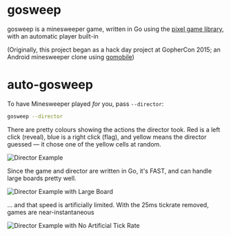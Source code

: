 # gosweep

gosweep is a minesweeper game, written in Go using the [pixel game library](https://github.com/faiface/pixel), with an automatic player built-in

(Originally, this project began as a hack day project at GopherCon 2015; an Android minesweeper clone using [gomobile](http://godoc.org/golang.org/x/mobile/cmd/gomobile))


# auto-gosweep

To have Minesweeper played _for_ you, pass `--director`:
```bash
gosweep --director
```

There are pretty colours showing the actions the director took. Red is a left click (reveal), blue is a right click (flag), and yellow means the director guessed — it chose one of the yellow cells at random.

![Director Example](https://user-images.githubusercontent.com/33840/95430181-6350bc80-0919-11eb-993d-d0ce904adacd.gif)

Since the game and director are written in Go, it's FAST, and can handle large boards pretty well.

![Director Example with Large Board](https://user-images.githubusercontent.com/33840/95430708-21744600-091a-11eb-9fa3-fccb4653529c.gif)

... and that speed is artificially limited. With the 25ms tickrate removed, games are near-instantaneous

![Director Example with No Artificial Tick Rate](https://user-images.githubusercontent.com/33840/95431579-63ea5280-091b-11eb-8f17-cb3edfb89e4b.gif)
